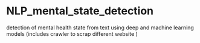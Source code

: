 # NLP_mental_state_detection
detection of mental health state from text using deep and machine learning models (includes crawler to scrap different website )
